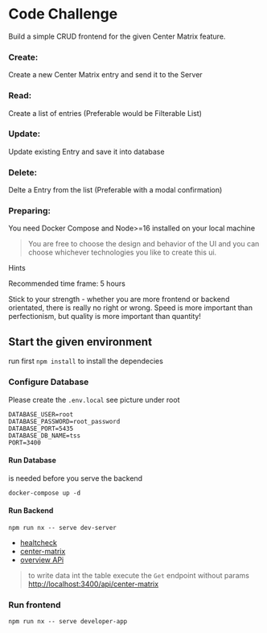 # Code Challenge


Build a simple CRUD frontend for the given Center Matrix feature.

### Create:
Create a new Center Matrix entry and send it to the Server

### Read:
Create a list of entries (Preferable would be Filterable List)

### Update:
Update existing Entry and save it into database

### Delete:
Delte a Entry from the list (Preferable with a modal confirmation)

### Preparing:
You need Docker Compose and Node>=16 installed on your local machine

> You are free to choose the design and behavior of the UI and you can choose whichever technologies you like to create this ui.

Hints

Recommended time frame: 5 hours

Stick to your strength - whether you are more frontend or backend orientated, there is really no right or wrong. 
Speed is more important than perfectionism, but quality is more important than quantity!



## Start the given environment

run first  `npm install` to install the dependecies

### Configure Database

Please create the `.env.local` see picture under root


```
DATABASE_USER=root
DATABASE_PASSWORD=root_password
DATABASE_PORT=5435
DATABASE_DB_NAME=tss
PORT=3400
```

#### Run Database
is needed before you serve the backend

`docker-compose up -d`

#### Run Backend

`npm run nx -- serve dev-server`
- [healtcheck](http://localhost:3400/api)
- [center-matrix](http://localhost:3400/api/center-matrix)
- [overview APi](http://localhost:3400/api-reference/)

> to write data int the table execute the `Get` endpoint without params [http://localhost:3400/api/center-matrix](http://localhost:3400/api/center-matrix)


### Run frontend

`npm run nx -- serve developer-app`


